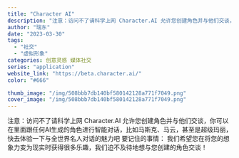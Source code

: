 ```yaml
---
title: "Character AI"
description: "注意：访问不了请科学上网 Character.AI 允许您创建角色并与他们交谈，你可以在里面跟任何AI生成的角色进行智能"
author: "瑞东"
date: "2023-03-30"
tags:
  - "社交"
  - "虚拟形象"
categories: 创意灵感 媒体社交
series: "application"
website_link: "https://beta.character.ai/"
color: "#666"

thumb_image: "/img/508bbb7db140bf580142128a771f7049.png"
cover_image: "/img/508bbb7db140bf580142128a771f7049.png"
---
```


注意：访问不了请科学上网 Character.AI 允许您创建角色并与他们交谈，你可以在里面跟任何AI生成的角色进行智能对话，比如马斯克、马云，甚至是超级玛丽，快去体验一下与全世界名人对话的魅力吧 要记住的事情： 我们希望您在将您的想象力变为现实时获得很多乐趣，我们迫不及待地想与您创建的角色交谈！